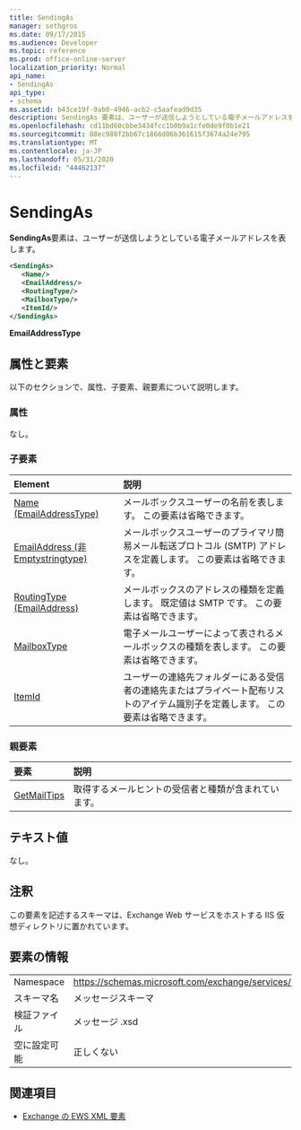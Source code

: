 ```yaml
---
title: SendingAs
manager: sethgros
ms.date: 09/17/2015
ms.audience: Developer
ms.topic: reference
ms.prod: office-online-server
localization_priority: Normal
api_name:
- SendingAs
api_type:
- schema
ms.assetid: b43ce19f-9ab0-4946-acb2-c5aafead9d35
description: SendingAs 要素は、ユーザーが送信しようとしている電子メールアドレスを表します。
ms.openlocfilehash: cd11bd60cbbe3434fcc1b0b9a1cfe0de9f0b1e21
ms.sourcegitcommit: 88ec988f2bb67c1866d06b361615f3674a24e795
ms.translationtype: MT
ms.contentlocale: ja-JP
ms.lasthandoff: 05/31/2020
ms.locfileid: "44462137"
---
```

# <a name="sendingas"></a>SendingAs

**SendingAs**要素は、ユーザーが送信しようとしている電子メールアドレスを表します。 
  
```XML
<SendingAs>
   <Name/>
   <EmailAddress/>
   <RoutingType/>
   <MailboxType/>
   <ItemId/>
</SendingAs>
```

 **EmailAddressType**
## <a name="attributes-and-elements"></a>属性と要素

以下のセクションで、属性、子要素、親要素について説明します。
  
### <a name="attributes"></a>属性

なし。
  
### <a name="child-elements"></a>子要素

|**Element**|**説明**|
|:-----|:-----|
|[Name (EmailAddressType)](name-emailaddresstype.md) <br/> |メールボックスユーザーの名前を表します。 この要素は省略できます。  <br/> |
|[EmailAddress (非 Emptystringtype)](emailaddress-nonemptystringtype.md) <br/> |メールボックスユーザーのプライマリ簡易メール転送プロトコル (SMTP) アドレスを定義します。 この要素は省略できます。  <br/> |
|[RoutingType (EmailAddress)](routingtype-emailaddress.md) <br/> |メールボックスのアドレスの種類を定義します。 既定値は SMTP です。 この要素は省略できます。  <br/> |
|[MailboxType](mailboxtype.md) <br/> |電子メールユーザーによって表されるメールボックスの種類を表します。 この要素は省略できます。  <br/> |
|[ItemId](itemid.md) <br/> |ユーザーの連絡先フォルダーにある受信者の連絡先またはプライベート配布リストのアイテム識別子を定義します。 この要素は省略できます。  <br/> |
   
### <a name="parent-elements"></a>親要素

|**要素**|**説明**|
|:-----|:-----|
|[GetMailTips](getmailtips.md) <br/> |取得するメールヒントの受信者と種類が含まれています。  <br/> |
   
## <a name="text-value"></a>テキスト値

なし。
  
## <a name="remarks"></a>注釈

この要素を記述するスキーマは、Exchange Web サービスをホストする IIS 仮想ディレクトリに置かれています。
  
## <a name="element-information"></a>要素の情報

|||
|:-----|:-----|
|Namespace  <br/> |https://schemas.microsoft.com/exchange/services/2006/messages  <br/> |
|スキーマ名  <br/> |メッセージスキーマ  <br/> |
|検証ファイル  <br/> |メッセージ .xsd  <br/> |
|空に設定可能  <br/> |正しくない  <br/> |
   
## <a name="see-also"></a>関連項目



- [Exchange の EWS XML 要素](ews-xml-elements-in-exchange.md)


